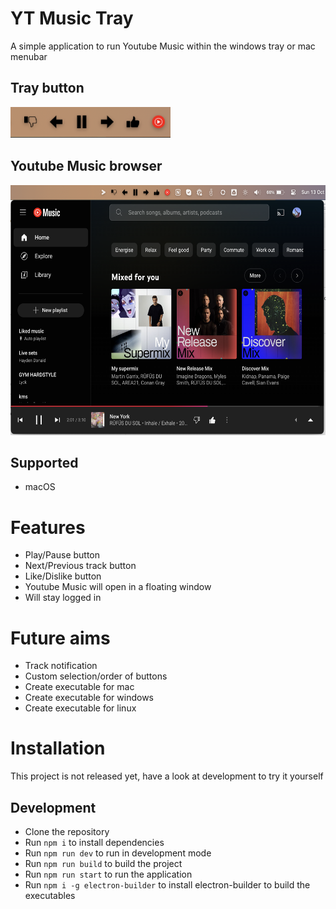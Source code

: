 # YT Music Tray
A simple application to run Youtube Music within the windows tray or mac menubar

## Tray button
<img src="img/buttons.png" height="50px" />

## Youtube Music browser
<img src="img/mac.png" height="400px" />

## Supported
* macOS

# Features
* Play/Pause button
* Next/Previous track button
* Like/Dislike button
* Youtube Music will open in a floating window
* Will stay logged in

# Future aims
* Track notification
* Custom selection/order of buttons
* Create executable for mac
* Create executable for windows
* Create executable for linux

# Installation
This project is not released yet, have a look at development to try it yourself

## Development
* Clone the repository
* Run `npm i` to install dependencies
* Run `npm run dev` to run in development mode
* Run `npm run build` to build the project
* Run `npm run start` to run the application
* Run `npm i -g electron-builder` to install electron-builder to build the executables